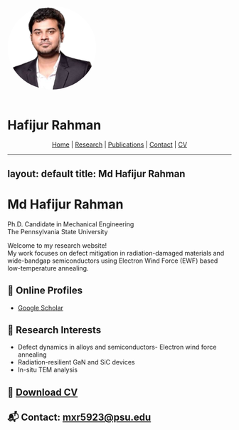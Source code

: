 <link rel="stylesheet" href="assets/style.css">
<img src="profile.png" alt="Profile photo" width="200" style="border-radius: 50%; margin-bottom: 20px;" />

# Hafijur Rahman
<p align="center">
  <a href="/">Home</a> |
  <a href="/research">Research</a> |
  <a href="/publications">Publications</a> |
  <a href="/contact">Contact</a> |
  <a href="CV.pdf">CV</a>
</p>

---
layout: default
title: Md Hafijur Rahman
---



# Md Hafijur Rahman

Ph.D. Candidate in Mechanical Engineering  
The Pennsylvania State University

Welcome to my research website!  
My work focuses on defect mitigation in radiation-damaged materials and wide-bandgap semiconductors using Electron Wind Force (EWF) based low-temperature annealing.
## 🔗 Online Profiles

- [Google Scholar](https://scholar.google.com/citations?user=aK6TLVcAAAAJ&hl=en)

## 🔬 Research Interests
- Defect dynamics in alloys and semiconductors- Electron wind force annealing
- Radiation-resilient GaN and SiC devices
- In-situ TEM analysis

## 📄 [Download CV](CV.pdf)
## 📬 Contact: mxr5923@psu.edu

